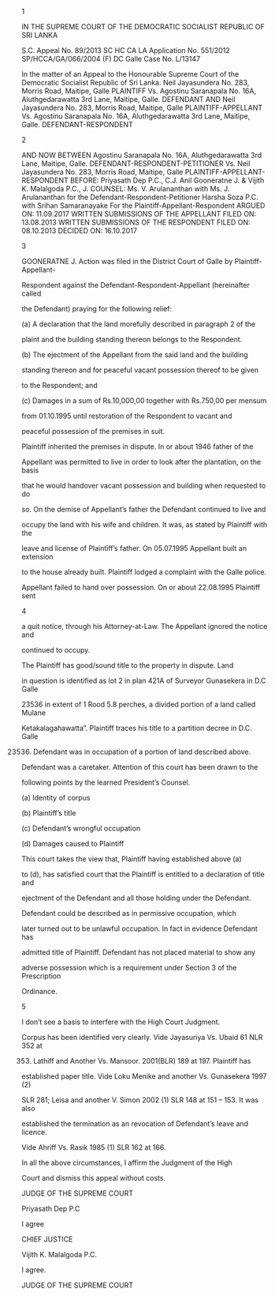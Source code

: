 1

IN THE SUPREME COURT OF THE DEMOCRATIC SOCIALIST REPUBLIC OF SRI LANKA

S.C. Appeal No. 89/2013 SC HC CA LA Application No. 551/2012 SP/HCCA/GA/066/2004 (F) DC Galle Case No. L/13147

In the matter of an Appeal to the Honourable Supreme Court of the Democratic Socialist Republic of Sri Lanka. Neil Jayasundera No. 283, Morris Road, Maitipe, Galle PLAINTIFF Vs. Agostinu Saranapala No. 16A, Aluthgedarawatta 3rd Lane, Maitipe, Galle. DEFENDANT AND Neil Jayasundera No. 283, Morris Road, Maitipe, Galle PLAINTIFF-APPELLANT Vs. Agostinu Saranapala No. 16A, Aluthgedarawatta 3rd Lane, Maitipe, Galle. DEFENDANT-RESPONDENT

2

AND NOW BETWEEN Agostinu Saranapala No. 16A, Aluthgedarawatta 3rd Lane, Maitipe, Galle. DEFENDANT-RESPONDENT-PETITIONER Vs. Neil Jayasundera No. 283, Morris Road, Maitipe, Galle PLAINTIFF-APPELLANT-RESPONDENT BEFORE: Priyasath Dep P.C., C.J. Anil Gooneratne J. & Vijith K. Malalgoda P.C., J. COUNSEL: Ms. V. Arulananthan with Ms. J. Arulananthan for the Defendant-Respondent-Petitioner Harsha Soza P.C. with Srihan Samaranayake For the Plaintiff-Appellant-Respondent ARGUED ON: 11.09.2017 WRITTEN SUBMISSIONS OF THE APPELLANT FILED ON: 13.08.2013 WRITTEN SUBMISSIONS OF THE RESPONDENT FILED ON: 08.10.2013 DECIDED ON: 16.10.2017

3

GOONERATNE J. Action was filed in the District Court of Galle by Plaintiff-Appellant-

Respondent against the Defendant-Respondent-Appellant (hereinafter called

the Defendant) praying for the following relief:

(a) A declaration that the land morefully described in paragraph 2 of the

plaint and the building standing thereon belongs to the Respondent.

(b) The ejectment of the Appellant from the said land and the building

standing thereon and for peaceful vacant possession thereof to be given

to the Respondent; and

(c) Damages in a sum of Rs.10,000,00 together with Rs.750,00 per mensum

from 01.10.1995 until restoration of the Respondent to vacant and

peaceful possession of the premises in suit.

Plaintiff inherited the premises in dispute. In or about 1946 father of the

Appellant was permitted to live in order to look after the plantation, on the basis

that he would handover vacant possession and building when requested to do

so. On the demise of Appellant’s father the Defendant continued to live and

occupy the land with his wife and children. It was, as stated by Plaintiff with the

leave and license of Plaintiff’s father. On 05.07.1995 Appellant built an extension

to the house already built. Plaintiff lodged a complaint with the Galle police.

Appellant failed to hand over possession. On or about 22.08.1995 Plaintiff sent

4

a quit notice, through his Attorney-at-Law. The Appellant ignored the notice and

continued to occupy.

The Plaintiff has good/sound title to the property in dispute. Land

in question is identified as lot 2 in plan 421A of Surveyor Gunasekera in D.C Galle

23536 in extent of 1 Rood 5.8 perches, a divided portion of a land called Mulane

Ketakalagahawatta”. Plaintiff traces his title to a partition decree in D.C. Galle

23536. Defendant was in occupation of a portion of land described above.

Defendant was a caretaker. Attention of this court has been drawn to the

following points by the learned President’s Counsel.

(a) Identity of corpus

(b) Plaintiff’s title

(c) Defendant’s wrongful occupation

(d) Damages caused to Plaintiff

This court takes the view that, Plaintiff having established above (a)

to (d), has satisfied court that the Plaintiff is entitled to a declaration of title and

ejectment of the Defendant and all those holding under the Defendant.

Defendant could be described as in permissive occupation, which

later turned out to be unlawful occupation. In fact in evidence Defendant has

admitted title of Plaintiff. Defendant has not placed material to show any

adverse possession which is a requirement under Section 3 of the Prescription

Ordinance.

5

I don’t see a basis to interfere with the High Court Judgment.

Corpus has been identified very clearly. Vide Jayasuriya Vs. Ubaid 61 NLR 352 at

353. Lathiff and Another Vs. Mansoor. 2001(BLR) 189 at 197. Plaintiff has

established paper title. Vide Loku Menike and another Vs. Gunasekera 1997 (2)

SLR 281; Leisa and another V. Simon 2002 (1) SLR 148 at 151 – 153. It was also

established the termination as an revocation of Defendant’s leave and licence.

Vide Ahriff Vs. Rasik 1985 (1) SLR 162 at 166.

In all the above circumstances, I affirm the Judgment of the High

Court and dismiss this appeal without costs.

JUDGE OF THE SUPREME COURT

Priyasath Dep P.C

I agree

CHIEF JUSTICE

Vijith K. Malalgoda P.C.

I agree.

JUDGE OF THE SUPREME COURT